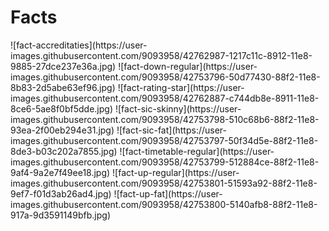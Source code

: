 # Facts <Badge text="todo" type="warn" vertical="middle" />
<Todo name="fact-accreditaties" />
![fact-accreditaties](https://user-images.githubusercontent.com/9093958/42762987-1217c11c-8912-11e8-9885-27dce237e36a.jpg)

<Todo name="fact-down-regular" />
![fact-down-regular](https://user-images.githubusercontent.com/9093958/42753796-50d77430-88f2-11e8-8b83-2d5abe63ef96.jpg)

<Todo name="fact-rating-star" />
![fact-rating-star](https://user-images.githubusercontent.com/9093958/42762887-c744db8e-8911-11e8-8ce6-5ae8f0bf5dde.jpg)

<Todo name="fact-sic-skinny" />
![fact-sic-skinny](https://user-images.githubusercontent.com/9093958/42753798-510c68b6-88f2-11e8-93ea-2f00eb294e31.jpg)

<Todo name="fact-sic-fat" />
![fact-sic-fat](https://user-images.githubusercontent.com/9093958/42753797-50f34d5e-88f2-11e8-8de3-b03c202a7855.jpg)

<Todo name="fact-timetable-regular" />
![fact-timetable-regular](https://user-images.githubusercontent.com/9093958/42753799-512884ce-88f2-11e8-9af4-9a2e7f49ee18.jpg)

<Todo name="fact-up-regular" />
![fact-up-regular](https://user-images.githubusercontent.com/9093958/42753801-51593a92-88f2-11e8-9ef7-f01d3ab26ad4.jpg)

<Todo name="fact-up-fat" />
![fact-up-fat](https://user-images.githubusercontent.com/9093958/42753800-5140afb8-88f2-11e8-917a-9d3591149bfb.jpg)